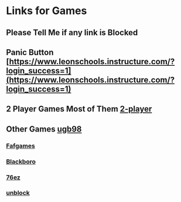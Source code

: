 # Links for Games
## Please Tell Me if any link is Blocked
## Panic Button [https://www.leonschools.instructure.com/?login_success=1](https://www.leonschools.instructure.com/?login_success=1)
## 2 Player Games Most of Them [2-player](https://2-player.github.io/)
## Other Games [ugb98](https://www.ubg98.github.io)
### [Fafgames](https://www.fafgames.github.io)
### [Blackboro](https://www.blackboro.github.io) 
### [76ez](https://www.76ezgames.github.io)
### [unblock](https://www.unbl0ck.github.io)
